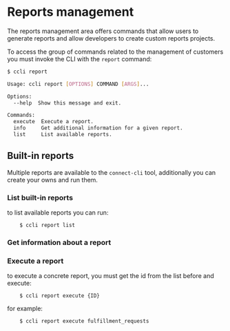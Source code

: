 # Reports management

The reports management area offers commands that allow users to generate reports
and allow developers to create custom reports projects.

To access the group of commands related to the management of customers you must invoke the CLI with the `report` command:

```sh
$ ccli report

Usage: ccli report [OPTIONS] COMMAND [ARGS]...

Options:
  --help  Show this message and exit.

Commands:
  execute  Execute a report.
  info     Get additional information for a given report.
  list     List available reports.
```

## Built-in reports

Multiple reports are available to the `connect-cli` tool, additionally you can create your owns and run them.


### List built-in reports

to list available reports you can run:

```
    $ ccli report list
```

### Get information about a report


### Execute a report

to execute a concrete report, you must get the id from the list before and execute:

```
    $ ccli report execute {ID}
```

for example:

```
    $ ccli report execute fulfillment_requests
```